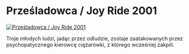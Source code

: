 Prześladowca / Joy Ride 2001 
=============
[![Prześladowca / Joy Ride 2001 ](http://vidos.pl/images/player.gif)](http://vidos.pl/przesladowca-joy-ride-2001)

 Troje młodych ludzi, jadąc przez odludzie, zostaje zaatakowanych przez psychopatycznego kierowcę ciężarówki, z którego wcześniej zakpili.
